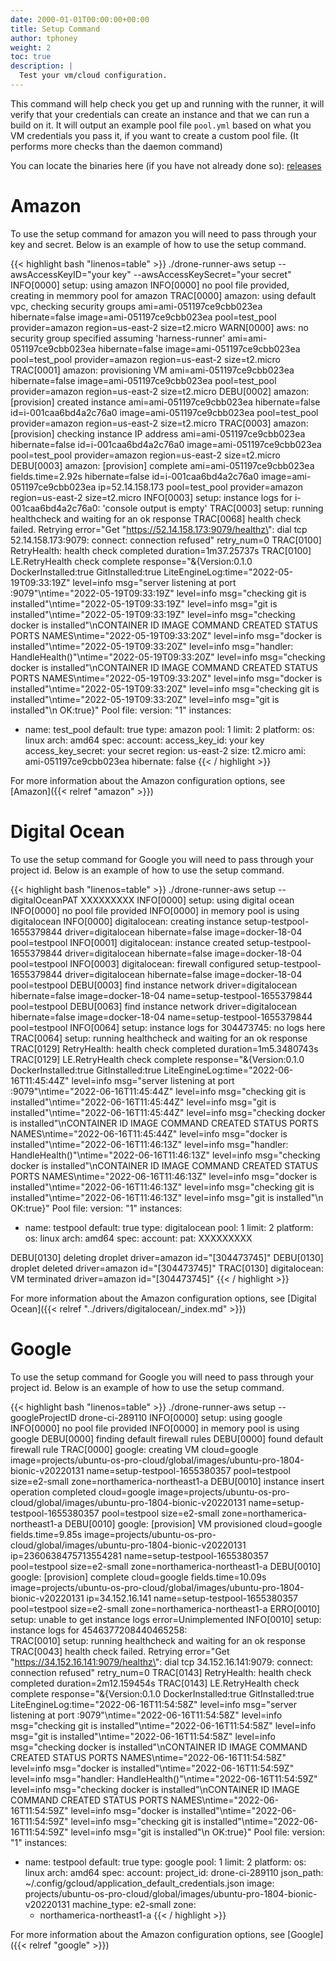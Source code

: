 ```yaml
---
date: 2000-01-01T00:00:00+00:00
title: Setup Command
author: tphoney
weight: 2
toc: true
description: |
  Test your vm/cloud configuration.
---
```


This command will help check you get up and running with the runner, it will verify that your credentials can create an instance and that we can run a build on it. It will output an example pool file `pool.yml` based on what you VM credentials you pass it, if you want to create a custom pool file. (It performs more checks than the daemon command)

You can locate the binaries here (if you have not already done so): [releases](https://github.com/drone-runners/drone-runner-aws/releases)

# Amazon

To use the setup command for amazon you will need to pass through your key and secret. Below is an example of how to use the setup command.

{{< highlight bash "linenos=table" >}}
./drone-runner-aws setup --awsAccessKeyID="your key" --awsAccessKeySecret="your secret"
INFO[0000] setup: using amazon
INFO[0000] no pool file provided, creating in memmory pool for amazon
TRAC[0000] amazon: using default vpc, checking security groups  ami=ami-051197ce9cbb023ea hibernate=false image=ami-051197ce9cbb023ea pool=test_pool provider=amazon region=us-east-2 size=t2.micro
WARN[0000] aws: no security group specified assuming 'harness-runner'  ami=ami-051197ce9cbb023ea hibernate=false image=ami-051197ce9cbb023ea pool=test_pool provider=amazon region=us-east-2 size=t2.micro
TRAC[0001] amazon: provisioning VM                       ami=ami-051197ce9cbb023ea hibernate=false image=ami-051197ce9cbb023ea pool=test_pool provider=amazon region=us-east-2 size=t2.micro
DEBU[0002] amazon: [provision] created instance          ami=ami-051197ce9cbb023ea hibernate=false id=i-001caa6bd4a2c76a0 image=ami-051197ce9cbb023ea pool=test_pool provider=amazon region=us-east-2 size=t2.micro
TRAC[0003] amazon: [provision] checking instance IP address  ami=ami-051197ce9cbb023ea hibernate=false id=i-001caa6bd4a2c76a0 image=ami-051197ce9cbb023ea pool=test_pool provider=amazon region=us-east-2 size=t2.micro
DEBU[0003] amazon: [provision] complete                  ami=ami-051197ce9cbb023ea fields.time=2.92s hibernate=false id=i-001caa6bd4a2c76a0 image=ami-051197ce9cbb023ea ip=52.14.158.173 pool=test_pool provider=amazon region=us-east-2 size=t2.micro
INFO[0003] setup: instance logs for i-001caa6bd4a2c76a0: 'console output is empty'
TRAC[0003] setup: running healthcheck and waiting for an ok response
TRAC[0068] health check failed. Retrying                 error="Get \"https://52.14.158.173:9079/healthz\": dial tcp 52.14.158.173:9079: connect: connection refused" retry_num=0
TRAC[0100] RetryHealth: health check completed           duration=1m37.25737s
TRAC[0100] LE.RetryHealth check complete                 response="&{Version:0.1.0 DockerInstalled:true GitInstalled:true LiteEngineLog:time=\"2022-05-19T09:33:19Z\" level=info msg=\"server listening at port :9079\"\ntime=\"2022-05-19T09:33:19Z\" level=info msg=\"checking git is installed\"\ntime=\"2022-05-19T09:33:19Z\" level=info msg=\"git is installed\"\ntime=\"2022-05-19T09:33:19Z\" level=info msg=\"checking docker is installed\"\nCONTAINER ID   IMAGE     COMMAND   CREATED   STATUS    PORTS     NAMES\ntime=\"2022-05-19T09:33:20Z\" level=info msg=\"docker is installed\"\ntime=\"2022-05-19T09:33:20Z\" level=info msg=\"handler: HandleHealth()\"\ntime=\"2022-05-19T09:33:20Z\" level=info msg=\"checking docker is installed\"\nCONTAINER ID   IMAGE     COMMAND   CREATED   STATUS    PORTS     NAMES\ntime=\"2022-05-19T09:33:20Z\" level=info msg=\"docker is installed\"\ntime=\"2022-05-19T09:33:20Z\" level=info msg=\"checking git is installed\"\ntime=\"2022-05-19T09:33:20Z\" level=info msg=\"git is installed\"\n OK:true}"
Pool file:
version: "1"
instances:
- name: test_pool
  default: true
  type: amazon
  pool: 1
  limit: 2
  platform:
    os: linux
    arch: amd64
  spec:
    account:
      access_key_id: your key
      access_key_secret: your secret
      region: us-east-2
    size: t2.micro
    ami: ami-051197ce9cbb023ea
    hibernate: false
  {{< / highlight >}}

For more information about the Amazon configuration options, see [Amazon]({{< relref "amazon" >}})

# Digital Ocean

To use the setup command for Google you will need to pass through your project id. Below is an example of how to use the setup command.

{{< highlight bash "linenos=table" >}}
./drone-runner-aws setup --digitalOceanPAT XXXXXXXXX
INFO[0000] setup: using digital ocean
INFO[0000] no pool file provided
INFO[0000] in memory pool is using digitalocean
INFO[0000] digitalocean: creating instance setup-testpool-1655379844  driver=digitalocean hibernate=false image=docker-18-04 pool=testpool
INFO[0001] digitalocean: instance created setup-testpool-1655379844  driver=digitalocean hibernate=false image=docker-18-04 pool=testpool
INFO[0003] digitalocean: firewall configured setup-testpool-1655379844  driver=digitalocean hibernate=false image=docker-18-04 pool=testpool
DEBU[0003] find instance network                         driver=digitalocean hibernate=false image=docker-18-04 name=setup-testpool-1655379844 pool=testpool
DEBU[0063] find instance network                         driver=digitalocean hibernate=false image=docker-18-04 name=setup-testpool-1655379844 pool=testpool
INFO[0064] setup: instance logs for 304473745: no logs here
TRAC[0064] setup: running healthcheck and waiting for an ok response
TRAC[0129] RetryHealth: health check completed           duration=1m5.3480743s
TRAC[0129] LE.RetryHealth check complete                 response="&{Version:0.1.0 DockerInstalled:true GitInstalled:true LiteEngineLog:time=\"2022-06-16T11:45:44Z\" level=info msg=\"server listening at port :9079\"\ntime=\"2022-06-16T11:45:44Z\" level=info msg=\"checking git is installed\"\ntime=\"2022-06-16T11:45:44Z\" level=info msg=\"git is installed\"\ntime=\"2022-06-16T11:45:44Z\" level=info msg=\"checking docker is installed\"\nCONTAINER ID        IMAGE               COMMAND             CREATED             STATUS              PORTS               NAMES\ntime=\"2022-06-16T11:45:44Z\" level=info msg=\"docker is installed\"\ntime=\"2022-06-16T11:46:13Z\" level=info msg=\"handler: HandleHealth()\"\ntime=\"2022-06-16T11:46:13Z\" level=info msg=\"checking docker is installed\"\nCONTAINER ID        IMAGE               COMMAND             CREATED             STATUS              PORTS               NAMES\ntime=\"2022-06-16T11:46:13Z\" level=info msg=\"docker is installed\"\ntime=\"2022-06-16T11:46:13Z\" level=info msg=\"checking git is installed\"\ntime=\"2022-06-16T11:46:13Z\" level=info msg=\"git is installed\"\n OK:true}"
Pool file:
version: "1"
instances:
- name: testpool
  default: true
  type: digitalocean
  pool: 1
  limit: 2
  platform:
    os: linux
    arch: amd64
  spec:
    account:
      pat: XXXXXXXXX

DEBU[0130] deleting droplet                              driver=amazon id="[304473745]"
DEBU[0130] droplet deleted                               driver=amazon id="[304473745]"
TRAC[0130] digitalocean: VM terminated                   driver=amazon id="[304473745]"
{{< / highlight >}}

For more information about the Amazon configuration options, see [Digital Ocean]({{< relref "../drivers/digitalocean/_index.md" >}})

# Google

To use the setup command for Google you will need to pass through your project id. Below is an example of how to use the setup command.

{{< highlight bash "linenos=table" >}}
./drone-runner-aws setup --googleProjectID drone-ci-289110
INFO[0000] setup: using google
INFO[0000] no pool file provided
INFO[0000] in memory pool is using google
DEBU[0000] finding default firewall rules
DEBU[0000] found default firewall rule
TRAC[0000] google: creating VM                           cloud=google image=projects/ubuntu-os-pro-cloud/global/images/ubuntu-pro-1804-bionic-v20220131 name=setup-testpool-1655380357 pool=testpool size=e2-small zone=northamerica-northeast1-a
DEBU[0010] instance insert operation completed           cloud=google image=projects/ubuntu-os-pro-cloud/global/images/ubuntu-pro-1804-bionic-v20220131 name=setup-testpool-1655380357 pool=testpool size=e2-small zone=northamerica-northeast1-a
DEBU[0010] google: [provision] VM provisioned            cloud=google fields.time=9.85s image=projects/ubuntu-os-pro-cloud/global/images/ubuntu-pro-1804-bionic-v20220131 ip=2360638475713554281 name=setup-testpool-1655380357 pool=testpool size=e2-small zone=northamerica-northeast1-a
DEBU[0010] google: [provision] complete                  cloud=google fields.time=10.09s image=projects/ubuntu-os-pro-cloud/global/images/ubuntu-pro-1804-bionic-v20220131 ip=34.152.16.141 name=setup-testpool-1655380357 pool=testpool size=e2-small zone=northamerica-northeast1-a
ERRO[0010] setup: unable to get instance logs            error=Unimplemented
INFO[0010] setup: instance logs for 4546377208440465258:  
TRAC[0010] setup: running healthcheck and waiting for an ok response
TRAC[0043] health check failed. Retrying                 error="Get \"https://34.152.16.141:9079/healthz\": dial tcp 34.152.16.141:9079: connect: connection refused" retry_num=0
TRAC[0143] RetryHealth: health check completed           duration=2m12.159454s
TRAC[0143] LE.RetryHealth check complete                 response="&{Version:0.1.0 DockerInstalled:true GitInstalled:true LiteEngineLog:time=\"2022-06-16T11:54:58Z\" level=info msg=\"server listening at port :9079\"\ntime=\"2022-06-16T11:54:58Z\" level=info msg=\"checking git is installed\"\ntime=\"2022-06-16T11:54:58Z\" level=info msg=\"git is installed\"\ntime=\"2022-06-16T11:54:58Z\" level=info msg=\"checking docker is installed\"\nCONTAINER ID   IMAGE     COMMAND   CREATED   STATUS    PORTS     NAMES\ntime=\"2022-06-16T11:54:58Z\" level=info msg=\"docker is installed\"\ntime=\"2022-06-16T11:54:59Z\" level=info msg=\"handler: HandleHealth()\"\ntime=\"2022-06-16T11:54:59Z\" level=info msg=\"checking docker is installed\"\nCONTAINER ID   IMAGE     COMMAND   CREATED   STATUS    PORTS     NAMES\ntime=\"2022-06-16T11:54:59Z\" level=info msg=\"docker is installed\"\ntime=\"2022-06-16T11:54:59Z\" level=info msg=\"checking git is installed\"\ntime=\"2022-06-16T11:54:59Z\" level=info msg=\"git is installed\"\n OK:true}"
Pool file:
version: "1"
instances:
- name: testpool
  default: true
  type: google
  pool: 1
  limit: 2
  platform:
    os: linux
    arch: amd64
  spec:
    account:
      project_id: drone-ci-289110
      json_path: ~/.config/gcloud/application_default_credentials.json
    image: projects/ubuntu-os-pro-cloud/global/images/ubuntu-pro-1804-bionic-v20220131
    machine_type: e2-small
    zone:
    - northamerica-northeast1-a
{{< / highlight >}}

For more information about the Amazon configuration options, see [Google]({{< relref "google" >}})
